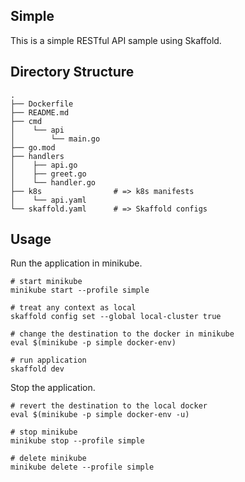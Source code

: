 Simple
---

This is a simple RESTful API sample using Skaffold.

## Directory Structure
```
.
├── Dockerfile
├── README.md
├── cmd
│    └── api
│        └── main.go
├── go.mod
├── handlers
│    ├── api.go
│    ├── greet.go
│    └── handler.go
├── k8s                # => k8s manifests
│    └── api.yaml
└── skaffold.yaml      # => Skaffold configs
```

## Usage

Run the application in minikube.

```shell
# start minikube
minikube start --profile simple

# treat any context as local
skaffold config set --global local-cluster true

# change the destination to the docker in minikube
eval $(minikube -p simple docker-env)

# run application
skaffold dev
```

Stop the application.

```shell
# revert the destination to the local docker
eval $(minikube -p simple docker-env -u)

# stop minikube
minikube stop --profile simple

# delete minikube
minikube delete --profile simple
```
